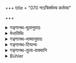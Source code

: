 +++
title = "070 नाऽत्रिवर्षस्य कर्तव्या"

+++

<details><summary>गङ्गानथ-मूलानुवादः</summary>

For the child up to three years of age, the relations shall not make water-offerings; but for one whose teeth had appeared, or whose naming had been done, it may be done optionally.—(69)
</details>

<details><summary>मेधातिथिः</summary>

**आ त्रिवर्षस्येति **आ तृतीयाद् वर्षात् प्रतिषेधः । न पुनश् चतुर्वर्षादौ । एवमर्थम् **एवा**दिशब्दं <u>केचित्</u> पठन्ति- **नात्रिवर्षस्य कर्तव्या** त्रिवर्षादेर् इति । समाचारश् चैवम् एव । **जातदन्तस्य वा कुर्युः** । उदकक्रियासाहचर्याद् अग्निसंस्कारो ऽभ्यनुज्ञायते ।

- <u>ननु</u> च विकल्पे कामचारः । तत्र कः प्रयाससाध्यं वित्तक्षयकरम् अनुष्ठानपक्षम् आश्रयेत । व्यर्थस् तद्दुपदेशः ।

- <u>उच्यते</u> । सर्वविलक्षणो ऽयं पित्रोर् अधिकारः । प्रेतोपकारार्थम् एतत् क्रियते । नैमित्तिकत्वाद् अवश्यकर्तव्यम् इत्य् एतत् प्राग् एवोक्तम् । तत्रावश्यकर्तव्यताप्रतिषेधो ऽस्तीतीह निश्चीयते । प्रेतोपकारार्थत्वम् अस्तीत्य् अभ्यनुज्ञानेन ज्ञाप्यते । तत्राकरणे नास्ति विध्यतिक्रमः । प्रेतोपकारस् त्व् अनुष्ठानाद् भवतीति विधिप्रतिषेधयोर् नासामञ्जस्यम् ॥ ५.६९ ॥
</details>

<details><summary>गङ्गानथ-भाष्यानुवादः</summary>

‘*Like a log of wood*;’—this signifies absence of attachment, indifference.

The morning is that in thin case no *Śrāddha*, nor any water, is to be offered; the prohibition of ‘water-offering’ implying that of the
*Śrāddha* also, through the relation of whole and part. It is thus that
we have to get at the omission of *Śrāddha*, which is in accordance with usage.

Others explain this to mean the prohibition of burial laid down in other
*Smṛti* -texts. And in this case there would be option.

‘*Keep aloof*’—abstain from all religious acts prescribed in the scriptures.—(68)
</details>

<details><summary>गङ्गानथ-टिप्पन्यः</summary>

‘*Upto three years of age*’;—this prohibition applies till the end of the third year; and not from the fourth year upwards. It is in this sense that some people read an ‘*ādi*’, the line being read as—‘*trivarṣādeva kartavyā*’. Such also is the ordinary usage.

‘*For one whose teeth had appeared it may be done optionally*.’—By association with the ‘water-offering’, *burning by fire* also becomes permitted.

Objection—“When there is *option*, one may do what he likes; under the circumstances, who would ever have recourse to that alternative which involves much effort and expenditure of wealth? Thus then, the laying down of such a course of action is absolutely useless.”

The answer to this is as follows:—What is mentioned here is for the parents, as distinguished from all other persons; the offerings that are made are for the benefit of the deceased; and bring of the nature of an ‘occasional duty,’ it is one that must be done, as we have explained before. So that the option mentioned in the present verse is dearly understood as containing, on the one hand, the prohibition of a necessary duty; while, on the other, it permits its performance on the ground of its being beneficial to the deceased. So that if one omits the act, it does not involve the transgression of an injunction: while by performing it, one confers a benefit upon the deceased; so that there is no incompatibility between the Injunction and the Prohibition.—(69)
</details>

<details><summary>गङ्गानथ-तुल्य-वाक्यानि</summary>

**(verses 68-69)  
**

See Comparative notes for [Verse 5.68].
</details>

<details><summary>Bühler</summary>

070	The relatives shall not offer libations to (a child) that has not reached the third year; but if it had teeth, or the ceremony of naming it (Namakarman) had been performed, (the offering of water is) optional.
</details>
